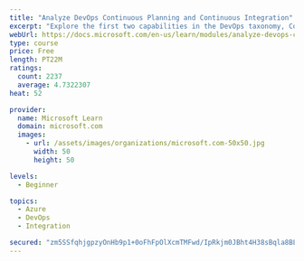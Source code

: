 ```yaml
---
title: "Analyze DevOps Continuous Planning and Continuous Integration"
excerpt: "Explore the first two capabilities in the DevOps taxonomy, Continuous Planning and Continuous Integration."
webUrl: https://docs.microsoft.com/en-us/learn/modules/analyze-devops-continuous-planning-intergration/
type: course
price: Free
length: PT22M
ratings:
  count: 2237
  average: 4.7322307
heat: 52

provider:
  name: Microsoft Learn
  domain: microsoft.com
  images:
    - url: /assets/images/organizations/microsoft.com-50x50.jpg
      width: 50
      height: 50

levels:
  - Beginner

topics:
  - Azure
  - DevOps
  - Integration

secured: "zm5SSfqhjgpzyOnHb9p1+0oFhFpOlXcmTMFwd/IpRkjm0JBht4H38sBqla8BLcnM1xAPmjOXakWEaBKOaFa3UysNrKigkhDudWCVfkZbIejKE/JJ9VihLaOonkOpgBDYhDD2XIDwJoKYmpG/nK/V3PRf8THHRe++D3YDx+/YLXk0ovRnYLo01HPZgXjThAjCupCbKuF4okzNDS/1LCPS/dpcUo8A5qN004JFUkwz6Y0Q5QG8LUhrh7SWaEc0YV2QlgmN/82t8+Gj2MGRp720waxKI4DtI+HI2X4cL45q/7QF8Vn0ncfl80gO6i8rUkry+iL2KeZO1KGUQUm6XvP7R1Htch58ht/9+HjcYXltEJvGA9r0oXxYpljQFcwtsypu58sFJ/tLEBkN03I14qDSyW4JsFjt7WGyt4NmxA1eqng=;YPjIUdNX1BM/DcHokxZYRA=="
---
```


